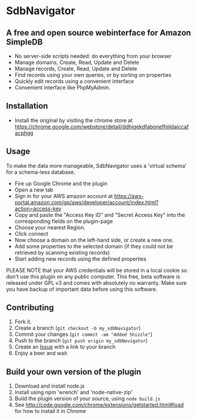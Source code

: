 SdbNavigator
=============

A free and open source webinterface for Amazon SimpleDB
-------

* No server-side scripts needed: do everything from your browser
* Manage domains, Create, Read, Update and Delete
* Manage records, Create, Read, Update and Delete
* Find records using your own queries, or by sorting on properties
* Quickly edit records using a convenient interface
* Convenient interface like PhpMyAdmin. 

Installation
-----------

- Install the original by visiting the chrome store at https://chrome.google.com/webstore/detail/ddhigekdfabonefhiildaiccafacphgg

Usage
-----

To make the data more manageable, SdbNavigator uses a 'virtual schema' for a schema-less database.

* Fire up Google Chrome and the plugin
* Open a new tab
* Sign in for your AWS amazon account at https://aws-portal.amazon.com/gp/aws/developer/account/index.html?action=access-key
* Copy and paste the "Access Key ID" and "Secret Access Key" into the corresponding fields on the plugin-page
* Choose your nearest Region.
* Click connect
* Now choose a domain on the left-hand side, or create a new one.
* Add some properties to the selected domain (if they could not be retrieved by scanning existing records)
* Start adding new records using the defined properties

PLEASE NOTE that your AWS credentials will be stored in a local cookie so don't use this plugin on any public computer.
This free, beta software is released under GPL v3 and comes with absolutely no warranty. Make sure you have backup of
important data before using this software.

Contributing
------------

1. Fork it.
2. Create a branch (`git checkout -b my_sdbNavigator`)
3. Commit your changes (`git commit -am "Added Shizzle"`)
4. Push to the branch  (`git push origin my_sdbNavigator`)
5. Create an [Issue][1] with a link to your branch
6. Enjoy a beer and wait

[1]: https://github.com/Kingsquare/SdbNavigator/issues

Build your own version of the plugin
--------

1. Download and install node.js
2. Install using npm 'wrench' and 'node-native-zip'
3. Build the plugin version of your source, using `node build.js`
4. See http://code.google.com/chrome/extensions/getstarted.html#load for how to install it in Chrome

